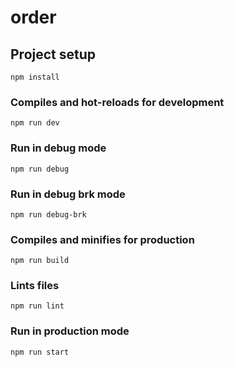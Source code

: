 # order

## Project setup
```
npm install
```

### Compiles and hot-reloads for development
```
npm run dev
```

### Run in debug mode
```
npm run debug
```

### Run in debug brk mode
```
npm run debug-brk
```

### Compiles and minifies for production
```
npm run build
```

### Lints files
```
npm run lint
```

### Run in production mode
```
npm run start
```

